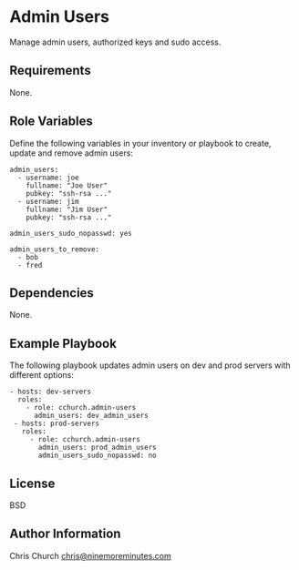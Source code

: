 Admin Users
===========

Manage admin users, authorized keys and sudo access.

Requirements
------------

None.

Role Variables
--------------

Define the following variables in your inventory or playbook to create, update
and remove admin users:

    admin_users:
      - username: joe
        fullname: "Joe User"
        pubkey: "ssh-rsa ..."
      - username: jim
        fullname: "Jim User"
        pubkey: "ssh-rsa ..."

    admin_users_sudo_nopasswd: yes

    admin_users_to_remove:
      - bob
      - fred

Dependencies
------------

None.

Example Playbook
----------------

The following playbook updates admin users on dev and prod servers with
different options:

    - hosts: dev-servers
      roles:
        - role: cchurch.admin-users
          admin_users: dev_admin_users
     - hosts: prod-servers
       roles:
         - role: cchurch.admin-users
           admin_users: prod_admin_users
           admin_users_sudo_nopasswd: no

License
-------

BSD

Author Information
------------------

Chris Church
chris@ninemoreminutes.com
